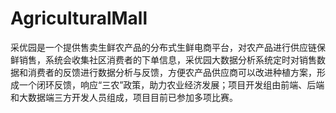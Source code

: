 # AgriculturalMall
采优园是一个提供售卖生鲜农产品的分布式生鲜电商平台，对农产品进行供应链保鲜销售，系统会收集社区消费者的下单信息，采优园大数据分析系统定时对销售数据和消费者的反馈进行数据分析与反馈，方便农产品供应商可以改进种植方案，形成一个闭环反馈，响应“三农”政策，助力农业经济发展；项目开发组由前端、后端和大数据端三方开发人员组成，项目目前已参加多项比赛。
